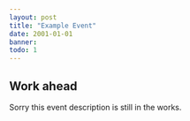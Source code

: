 ```yaml
---
layout: post
title: "Example Event"
date: 2001-01-01
banner: 
todo: 1
---
```



## Work ahead

Sorry this event description is still in the works.

<!--

-->
